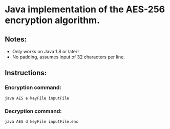 # Java implementation of the AES-256 encryption algorithm.

## Notes: 
* Only works on Java 1.8 or later! 
* No padding, assumes input of 32 characters per line.

## Instructions:

### Encryption command:
	java AES e keyFile inputFile

### Decryption command: 
	java AES d keyFile inputFile.enc